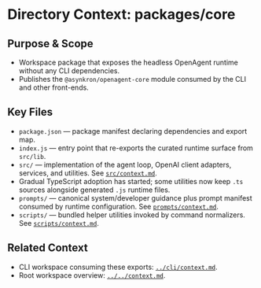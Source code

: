 # Directory Context: packages/core

## Purpose & Scope

- Workspace package that exposes the headless OpenAgent runtime without any CLI dependencies.
- Publishes the `@asynkron/openagent-core` module consumed by the CLI and other front-ends.

## Key Files

- `package.json` — package manifest declaring dependencies and export map.
- `index.js` — entry point that re-exports the curated runtime surface from `src/lib`.
- `src/` — implementation of the agent loop, OpenAI client adapters, services, and utilities. See [`src/context.md`](src/context.md).
- Gradual TypeScript adoption has started; some utilities now keep `.ts` sources alongside generated `.js` runtime files.
- `prompts/` — canonical system/developer guidance plus prompt manifest consumed by runtime configuration. See [`prompts/context.md`](prompts/context.md).
- `scripts/` — bundled helper utilities invoked by command normalizers. See [`scripts/context.md`](scripts/context.md).

## Related Context

- CLI workspace consuming these exports: [`../cli/context.md`](../cli/context.md).
- Root workspace overview: [`../../context.md`](../../context.md).
